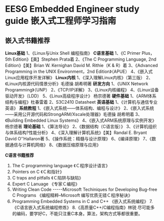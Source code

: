 # EESG Embedded Engineer study guide 嵌入式工程师学习指南



## **嵌入式书籍推荐**

**Linux基础**
1、《Linux与Unix Shell 编程指南》
**C语言基础**
1、《C Primer Plus，5th Edition》【美】Stephen Prata着
2、《The C Programming Language, 2nd Edition》【美】Brian W. Kernighan David M. Rithie（K & R）着
3、《Advanced Programming in the UNIX Environment，2nd Edition》（APUE）
4、《嵌入式Linux应用程序开发详解》
**Linux内核**
1、《深入理解Linux内核》（第三版）
2、《Linux内核源代码情景分析》毛德操 胡希明著
**研发方向**
1、《UNIX Network Programming》（UNP）
2、《TCP/IP详解》
3、《Linux内核编程》
4、《Linux设备驱动开发》（LDD）
5、《Linux高级程序设计》 杨宗德著
**硬件基础**
1、《ARM体系结构与编程》杜春雷着
2、S3C2410 Datasheet
**英语基础**
1、《计算机与通信专业英语》
**系统教程**
1、《嵌入式系统――体系结构、编程与设计》
2、《嵌入式系统――采用公开源代码和StrongARM/Xscale处理器》毛德操 胡希明着
3、《Building Embedded Linux Systems》
4、《嵌入式ARM系统原理与实例开发》 杨宗德著
**理论基础**
1、《算法导论》
2、《数据结构（C语言版）》
3、《计算机组织与体系结构?性能分析》
4、《深入理解计算机系统》【美】Randal E. Bryant David O’'Hallaron著
5、《操作系统：精髓与设计原理》
6、《编译原理》
7、《数据通信与计算机网络》
8、《数据压缩原理与应用》

**C语言书籍推荐**

1. The C programming language 《Ｃ程序设计语言》
2. Pointers on C 《Ｃ和指针》
3. C traps and pitfalls 《Ｃ陷阱与缺陷》
4. Expert C Lanuage 《专家Ｃ编程》
5. Writing Clean Code -----Microsoft Techiniques for Developing Bug-free C Programs
   《编程精粹–Microsoft 编写优质无错Ｃ程序秘诀》
6. Programming Embedded Systems in C and C++ 《嵌入式系统编程》
   7.《C语言嵌入式系统编程修炼》
   8.《高质量C++/C编程指南》林锐
   尽可能多的编码，要学好C，不能只注重C本身。算法，架构方式等都很重要。